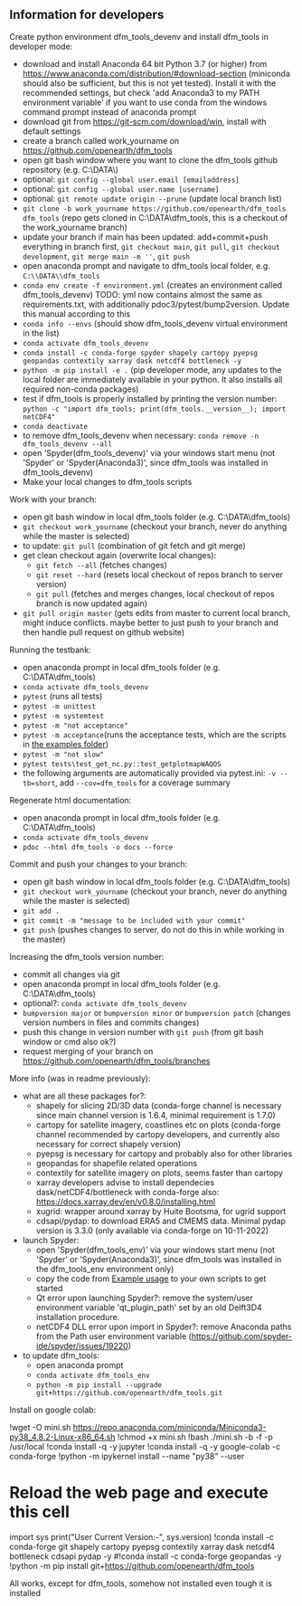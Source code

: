 Information for developers
--------

Create python environment dfm_tools_devenv and install dfm_tools in developer mode:

- download and install Anaconda 64 bit Python 3.7 (or higher) from https://www.anaconda.com/distribution/#download-section (miniconda should also be sufficient, but this is not yet tested). Install it with the recommended settings, but check 'add Anaconda3 to my PATH environment variable' if you want to use conda from the windows command prompt instead of anaconda prompt
- download git from https://git-scm.com/download/win, install with default settings
- create a branch called work_yourname on https://github.com/openearth/dfm_tools
- open git bash window where you want to clone the dfm_tools github repository (e.g. C:\\DATA\\)
- optional: ``git config --global user.email [emailaddress]``
- optional: ``git config --global user.name [username]``
- optional: ``git remote update origin --prune`` (update local branch list)
- ``git clone -b work_yourname https://github.com/openearth/dfm_tools dfm_tools`` (repo gets cloned in C:\\DATA\\dfm_tools, this is a checkout of the work_yourname branch)
- update your branch if main has been updated: add+commit+push everything in branch first, ``git checkout main``, ``git pull``, ``git checkout development``, ``git merge main -m ''``, ``git push``
- open anaconda prompt and navigate to dfm_tools local folder, e.g. ``C:\\DATA\\dfm_tools``
- ``conda env create -f environment.yml`` (creates an environment called dfm_tools_devenv) TODO: yml now contains almost the same as requirements.txt, with additionally pdoc3/pytest/bump2version. Update this manual according to this
- ``conda info --envs`` (should show dfm_tools_devenv virtual environment in the list)
- ``conda activate dfm_tools_devenv``
- ``conda install -c conda-forge spyder shapely cartopy pyepsg geopandas contextily xarray dask netcdf4 bottleneck -y``
- ``python -m pip install -e .`` (pip developer mode, any updates to the local folder are immediately available in your python. It also installs all required non-conda packages)
- test if dfm_tools is properly installed by printing the version number: ``python -c "import dfm_tools; print(dfm_tools.__version__); import netCDF4"``
- ``conda deactivate``
- to remove dfm_tools_devenv when necessary: ``conda remove -n dfm_tools_devenv --all``
- open 'Spyder(dfm_tools_devenv)' via your windows start menu (not 'Spyder' or 'Spyder(Anaconda3)', since dfm_tools was installed in dfm_tools_devenv)
- Make your local changes to dfm_tools scripts

Work with your branch:

- open git bash window in local dfm_tools folder (e.g. C:\\DATA\\dfm_tools)
- ``git checkout work_yourname`` (checkout your branch, never do anything while the master is selected)
- to update: ``git pull`` (combination of git fetch and git merge)
- get clean checkout again (overwrite local changes):
	- ``git fetch --all`` (fetches changes)
	- ``git reset --hard`` (resets local checkout of repos branch to server version)
	- ``git pull`` (fetches and merges changes, local checkout of repos branch is now updated again)
- ``git pull origin master`` (gets edits from master to current local branch, might induce conflicts. maybe better to just push to your branch and then handle pull request on github website)

Running the testbank:

- open anaconda prompt in local dfm_tools folder (e.g. C:\\DATA\\dfm_tools)
- ``conda activate dfm_tools_devenv``
- ``pytest`` (runs all tests)
- ``pytest -m unittest``
- ``pytest -m systemtest``
- ``pytest -m "not acceptance"``
- ``pytest -m acceptance``(runs the acceptance tests, which are the scripts in [the examples folder](https://github.com/openearth/dfm_tools/tree/master/tests/examples))
- ``pytest -m "not slow"``
- ``pytest tests\test_get_nc.py::test_getplotmapWAQOS``
- the following arguments are automatically provided via pytest.ini: ``-v --tb=short``, add ``--cov=dfm_tools`` for a coverage summary

Regenerate html documentation:

- open anaconda prompt in local dfm_tools folder (e.g. C:\\DATA\\dfm_tools)
- ``conda activate dfm_tools_devenv``
- ``pdoc --html dfm_tools -o docs --force``

Commit and push your changes to your branch:

- open git bash window in local dfm_tools folder (e.g. C:\\DATA\\dfm_tools)
- ``git checkout work_yourname`` (checkout your branch, never do anything while the master is selected)
- ``git add .``
- ``git commit -m "message to be included with your commit"``
- ``git push`` (pushes changes to server, do not do this in while working in the master)

Increasing the dfm_tools version number:

- commit all changes via git
- open anaconda prompt in local dfm_tools folder (e.g. C:\\DATA\\dfm_tools)
- optional?: ``conda activate dfm_tools_devenv``
- ``bumpversion major`` or ``bumpversion minor`` or ``bumpversion patch`` (changes version numbers in files and commits changes)
- push this change in version number with ``git push`` (from git bash window or cmd also ok?)
- request merging of your branch on https://github.com/openearth/dfm_tools/branches

More info (was in readme previously):

- what are all these packages for?:
	- shapely for slicing 2D/3D data (conda-forge channel is necessary since main channel version is 1.6.4, minimal requirement is 1.7.0)
	- cartopy for satellite imagery, coastlines etc on plots (conda-forge channel recommended by cartopy developers, and currently also necessary for correct shapely version)
	- pyepsg is necessary for cartopy and probably also for other libraries
	- geopandas for shapefile related operations
	- contextily for satellite imagery on plots, seems faster than cartopy
	- xarray developers advise to install dependecies dask/netCDF4/bottleneck with conda-forge also: https://docs.xarray.dev/en/v0.8.0/installing.html
	- xugrid: wrapper around xarray by Huite Bootsma, for ugrid support
	- cdsapi/pydap: to download ERA5 and CMEMS data. Minimal pydap version is 3.3.0 (only available via conda-forge on 10-11-2022)
- launch Spyder:
	- open 'Spyder(dfm_tools_env)' via your windows start menu (not 'Spyder' or 'Spyder(Anaconda3)', since dfm_tools was installed in the dfm_tools_env environment only)
	- copy the code from [Example usage](#example-usage) to your own scripts to get started
	- Qt error upon launching Spyder?: remove the system/user environment variable 'qt_plugin_path' set by an old Delft3D4 installation procedure.
	- netCDF4 DLL error upon import in Spyder?: remove Anaconda paths from the Path user environment variable (https://github.com/spyder-ide/spyder/issues/19220)
- to update dfm_tools:
	- open anaconda prompt
	- ``conda activate dfm_tools_env``
	- ``python -m pip install --upgrade git+https://github.com/openearth/dfm_tools.git``


Install on google colab:

!wget -O mini.sh https://repo.anaconda.com/miniconda/Miniconda3-py38_4.8.2-Linux-x86_64.sh
!chmod +x mini.sh
!bash ./mini.sh -b -f -p /usr/local
!conda install -q -y jupyter
!conda install -q -y google-colab -c conda-forge
!python -m ipykernel install --name "py38" --user

# Reload the web page and execute this cell
import sys
print("User Current Version:-", sys.version)
!conda install -c conda-forge git shapely cartopy pyepsg contextily xarray dask netcdf4 bottleneck cdsapi pydap -y
#!conda install -c conda-forge geopandas -y
!python -m pip install git+https://github.com/openearth/dfm_tools

All works, except for dfm_tools, somehow not installed even tough it is installed